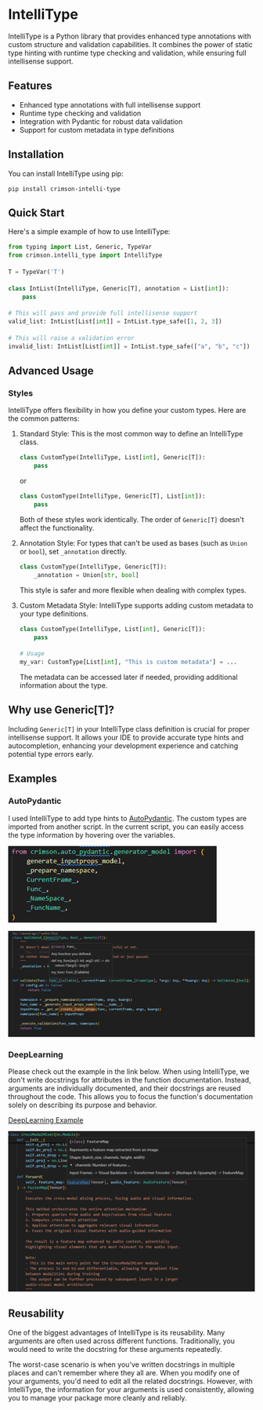 # IntelliType

IntelliType is a Python library that provides enhanced type annotations with custom structure and validation capabilities. It combines the power of static type hinting with runtime type checking and validation, while ensuring full intellisense support.

## Features

- Enhanced type annotations with full intellisense support
- Runtime type checking and validation
- Integration with Pydantic for robust data validation
- Support for custom metadata in type definitions

## Installation

You can install IntelliType using pip:

```
pip install crimson-intelli-type
```

## Quick Start

Here's a simple example of how to use IntelliType:

```python
from typing import List, Generic, TypeVar
from crimson.intelli_type import IntelliType

T = TypeVar('T')

class IntList(IntelliType, Generic[T], annotation = List[int]):
    pass

# This will pass and provide full intellisense support
valid_list: IntList[List[int]] = IntList.type_safe([1, 2, 3])

# This will raise a validation error
invalid_list: IntList[List[int]] = IntList.type_safe(["a", "b", "c"])
```

## Advanced Usage

### Styles

IntelliType offers flexibility in how you define your custom types. Here are the common patterns:

1. Standard Style:
   This is the most common way to define an IntelliType class.

   ```python
   class CustomType(IntelliType, List[int], Generic[T]):
       pass
   ```

   or

   ```python
   class CustomType(IntelliType, Generic[T], List[int]):
       pass
   ```

   Both of these styles work identically. The order of `Generic[T]` doesn't affect the functionality.

2. Annotation Style:
   For types that can't be used as bases (such as `Union` or `bool`), set  `_annotation` directly.

   ```python
   class CustomType(IntelliType, Generic[T]):
       _annotation = Union[str, bool]
   ```

   This style is safer and more flexible when dealing with complex types.

3. Custom Metadata Style:
   IntelliType supports adding custom metadata to your type definitions.

   ```python
   class CustomType(IntelliType, List[int], Generic[T]):
       pass

   # Usage
   my_var: CustomType[List[int], "This is custom metadata"] = ...
   ```

   The metadata can be accessed later if needed, providing additional information about the type.


## Why use Generic[T]?

Including `Generic[T]` in your IntelliType class definition is crucial for proper intellisense support. It allows your IDE to provide accurate type hints and autocompletion, enhancing your development experience and catching potential type errors early.

## Examples

### AutoPydantic

I used IntelliType to add type hints to [AutoPydantic](https://github.com/crimson206/auto-pydantic). The custom types are imported from another script. In the current script, you can easily access the type information by hovering over the variables.

![alt](static/auto_pydantic_like_ts.png)

![alt](static/auto_pydantic_importing.png)


### DeepLearning

Please check out the example in the link below. When using IntelliType, we don't write docstrings for attributes in the function documentation. Instead, arguments are individually documented, and their docstrings are reused throughout the code. This allows you to focus the function's documentation solely on describing its purpose and behavior.

[DeepLearning Example](https://github.com/crimson206/intelli-type/tree/main/example)

![alt](static/avsegformer_example.png)

## Reusability

One of the biggest advantages of IntelliType is its reusability. Many arguments are often used across different functions. Traditionally, you would need to write the docstring for these arguments repeatedly.

The worst-case scenario is when you've written docstrings in multiple places and can't remember where they all are. When you modify one of your arguments, you'd need to edit all the related docstrings. However, with IntelliType, the information for your arguments is used consistently, allowing you to manage your package more cleanly and reliably.
